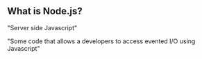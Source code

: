 ##  What is Node.js?

"Server side Javascript"

"Some code that allows a developers to access evented I/O using Javascript"